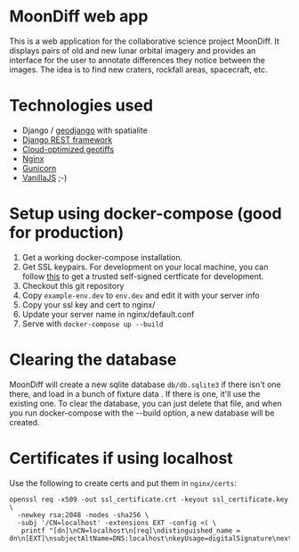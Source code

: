 # MoonDiff web app
This is a web application for the collaborative science project MoonDiff. It displays pairs of old and new lunar orbital
imagery and provides an interface for the user to annotate differences they notice between the images. The idea is to
find new craters, rockfall areas, spacecraft, etc.

# Technologies used
 - Django / [geodjango](https://docs.djangoproject.com/en/4.1/ref/contrib/gis/) with spatialite
 - [Django REST framework](https://www.django-rest-framework.org/)
 - [Cloud-optimized geotiffs](https://www.cogeo.org/)
 - [Nginx](https://www.nginx.com/)
 - [Gunicorn](https://gunicorn.org/)
 - [VanillaJS](http://vanilla-js.com/) ;-)

# Setup using docker-compose (good for production)
 1. Get a working docker-compose installation.
 1. Get SSL keypairs. For development on your local machine, you can follow [this](https://gitlab.com/contextualcode/selfsigned-ssl-certificates)
to get a trusted self-signed certficate for development.
 1. Checkout this git repository
 1. Copy `example-env.dev` to `env.dev` and edit it with your server info
 1. Copy your ssl key and cert to nginx/
 1. Update your server name in nginx/default.conf
 1. Serve with `docker-compose up --build`

# Clearing the database

MoonDiff will create a new sqlite database `db/db.sqlite3` if there isn't one there, and load in a bunch of fixture data
. If there is one, it'll use the existing one. To clear the database, you can just delete that file, and when you run 
docker-compose with the --build option, a new database will be created.

# Certificates if using localhost
Use the following to create certs and put them in `nginx/certs`:
```
openssl req -x509 -out ssl_certificate.crt -keyout ssl_certificate.key \
  -newkey rsa:2048 -nodes -sha256 \
  -subj '/CN=localhost' -extensions EXT -config <( \
   printf "[dn]\nCN=localhost\n[req]\ndistinguished_name = dn\n[EXT]\nsubjectAltName=DNS:localhost\nkeyUsage=digitalSignature\nextendedKeyUsage=serverAuth")
```